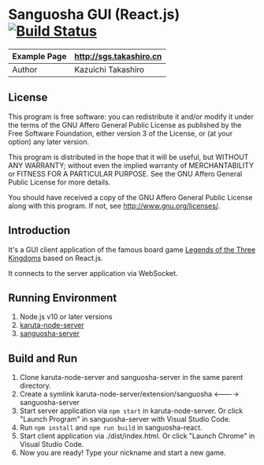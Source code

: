 Sanguosha GUI (React.js) [![Build Status](https://www.travis-ci.org/takashiro/sanguosha-react.svg?branch=dev)](https://www.travis-ci.org/takashiro/sanguosha-react)
==========

| Example Page |  http://sgs.takashiro.cn     |
|--------------|------------------------------|
| Author       |    Kazuichi Takashiro        |


License
-------
This program is free software: you can redistribute it and/or modify
it under the terms of the GNU Affero General Public License as
published by the Free Software Foundation, either version 3 of the
License, or (at your option) any later version.

This program is distributed in the hope that it will be useful,
but WITHOUT ANY WARRANTY; without even the implied warranty of
MERCHANTABILITY or FITNESS FOR A PARTICULAR PURPOSE.  See the
GNU Affero General Public License for more details.

You should have received a copy of the GNU Affero General Public License
along with this program. If not, see <http://www.gnu.org/licenses/>.

Introduction
------------

It's a GUI client application of the famous board game [Legends of the Three Kingdoms](https://en.wikipedia.org/wiki/Legends_of_the_Three_Kingdoms) based on React.js.

It connects to the server application via WebSocket.


Running Environment
-------------------
1. Node.js v10 or later versions
1. [karuta-node-server](https://github.com/takashiro/karuta-node-server)
1. [sanguosha-server](https://github.com/takashiro/sanguosha-server)

Build and Run
-------------
1. Clone karuta-node-server and sanguosha-server in the same parent directory.
1. Create a symlink karuta-node-server/extension/sanguosha <----> sanguosha-server
1. Start server application via `npm start` in karuta-node-server. Or click "Launch Program" in sanguosha-server with Visual Studio Code.
1. Run `npm install` and `npm run build` in sanguosha-react.
1. Start client application via ./dist/index.html. Or click "Launch Chrome" in Visual Studio Code.
1. Now you are ready! Type your nickname and start a new game.
